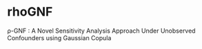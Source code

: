 # rhoGNF
ρ-GNF : A Novel Sensitivity Analysis Approach Under Unobserved Confounders using Gaussian Copula
